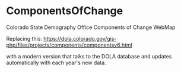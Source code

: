 # ComponentsOfChange
Colorado State Demography Office Components of Change WebMap

Replacing this:  https://dola.colorado.gov/gis-php/files/projects/components/componentsv6.html

with a modern version that talks to the DOLA database and updates automatically with each year's new data.
